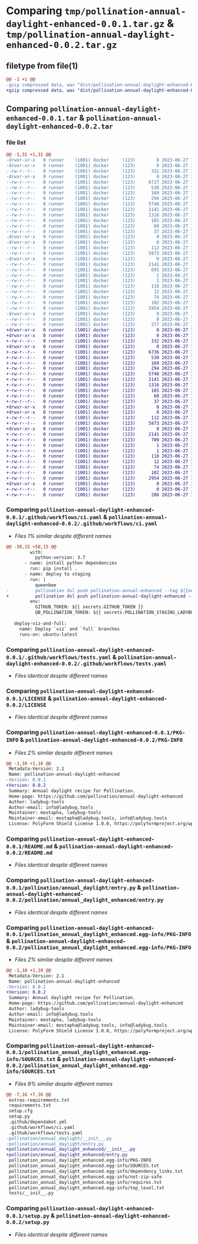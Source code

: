 # Comparing `tmp/pollination-annual-daylight-enhanced-0.0.1.tar.gz` & `tmp/pollination-annual-daylight-enhanced-0.0.2.tar.gz`

## filetype from file(1)

```diff
@@ -1 +1 @@
-gzip compressed data, was "dist/pollination-annual-daylight-enhanced-0.0.1.tar", last modified: Tue Jun 27 14:42:57 2023, max compression
+gzip compressed data, was "dist/pollination-annual-daylight-enhanced-0.0.2.tar", last modified: Tue Jun 27 14:58:57 2023, max compression
```

## Comparing `pollination-annual-daylight-enhanced-0.0.1.tar` & `pollination-annual-daylight-enhanced-0.0.2.tar`

### file list

```diff
@@ -1,31 +1,31 @@
-drwxr-xr-x   0 runner    (1001) docker     (123)        0 2023-06-27 14:42:57.000000 pollination-annual-daylight-enhanced-0.0.1/
-drwxr-xr-x   0 runner    (1001) docker     (123)        0 2023-06-27 14:42:57.000000 pollination-annual-daylight-enhanced-0.0.1/.github/
--rw-r--r--   0 runner    (1001) docker     (123)      332 2023-06-27 14:41:58.000000 pollination-annual-daylight-enhanced-0.0.1/.github/dependabot.yml
-drwxr-xr-x   0 runner    (1001) docker     (123)        0 2023-06-27 14:42:57.000000 pollination-annual-daylight-enhanced-0.0.1/.github/workflows/
--rw-r--r--   0 runner    (1001) docker     (123)     6727 2023-06-27 14:41:58.000000 pollination-annual-daylight-enhanced-0.0.1/.github/workflows/ci.yaml
--rw-r--r--   0 runner    (1001) docker     (123)      530 2023-06-27 14:41:58.000000 pollination-annual-daylight-enhanced-0.0.1/.github/workflows/tests.yaml
--rw-r--r--   0 runner    (1001) docker     (123)      169 2023-06-27 14:41:58.000000 pollination-annual-daylight-enhanced-0.0.1/.gitignore
--rw-r--r--   0 runner    (1001) docker     (123)      294 2023-06-27 14:41:58.000000 pollination-annual-daylight-enhanced-0.0.1/.releaserc.json
--rw-r--r--   0 runner    (1001) docker     (123)     5748 2023-06-27 14:41:58.000000 pollination-annual-daylight-enhanced-0.0.1/LICENSE
--rw-r--r--   0 runner    (1001) docker     (123)     2141 2023-06-27 14:42:57.000000 pollination-annual-daylight-enhanced-0.0.1/PKG-INFO
--rw-r--r--   0 runner    (1001) docker     (123)     1316 2023-06-27 14:41:58.000000 pollination-annual-daylight-enhanced-0.0.1/README.md
--rw-r--r--   0 runner    (1001) docker     (123)      165 2023-06-27 14:41:58.000000 pollination-annual-daylight-enhanced-0.0.1/deploy.sh
--rw-r--r--   0 runner    (1001) docker     (123)       60 2023-06-27 14:41:58.000000 pollination-annual-daylight-enhanced-0.0.1/dev-requirements.txt
--rw-r--r--   0 runner    (1001) docker     (123)       37 2023-06-27 14:41:58.000000 pollination-annual-daylight-enhanced-0.0.1/extras-requirements.txt
-drwxr-xr-x   0 runner    (1001) docker     (123)        0 2023-06-27 14:42:57.000000 pollination-annual-daylight-enhanced-0.0.1/pollination/
-drwxr-xr-x   0 runner    (1001) docker     (123)        0 2023-06-27 14:42:57.000000 pollination-annual-daylight-enhanced-0.0.1/pollination/annual_daylight/
--rw-r--r--   0 runner    (1001) docker     (123)      112 2023-06-27 14:41:58.000000 pollination-annual-daylight-enhanced-0.0.1/pollination/annual_daylight/__init__.py
--rw-r--r--   0 runner    (1001) docker     (123)     5873 2023-06-27 14:41:58.000000 pollination-annual-daylight-enhanced-0.0.1/pollination/annual_daylight/entry.py
-drwxr-xr-x   0 runner    (1001) docker     (123)        0 2023-06-27 14:42:57.000000 pollination-annual-daylight-enhanced-0.0.1/pollination_annual_daylight_enhanced.egg-info/
--rw-r--r--   0 runner    (1001) docker     (123)     2141 2023-06-27 14:42:57.000000 pollination-annual-daylight-enhanced-0.0.1/pollination_annual_daylight_enhanced.egg-info/PKG-INFO
--rw-r--r--   0 runner    (1001) docker     (123)      691 2023-06-27 14:42:57.000000 pollination-annual-daylight-enhanced-0.0.1/pollination_annual_daylight_enhanced.egg-info/SOURCES.txt
--rw-r--r--   0 runner    (1001) docker     (123)        1 2023-06-27 14:42:57.000000 pollination-annual-daylight-enhanced-0.0.1/pollination_annual_daylight_enhanced.egg-info/dependency_links.txt
--rw-r--r--   0 runner    (1001) docker     (123)        1 2023-06-27 14:42:20.000000 pollination-annual-daylight-enhanced-0.0.1/pollination_annual_daylight_enhanced.egg-info/not-zip-safe
--rw-r--r--   0 runner    (1001) docker     (123)      118 2023-06-27 14:42:57.000000 pollination-annual-daylight-enhanced-0.0.1/pollination_annual_daylight_enhanced.egg-info/requires.txt
--rw-r--r--   0 runner    (1001) docker     (123)       12 2023-06-27 14:42:57.000000 pollination-annual-daylight-enhanced-0.0.1/pollination_annual_daylight_enhanced.egg-info/top_level.txt
--rw-r--r--   0 runner    (1001) docker     (123)       74 2023-06-27 14:41:58.000000 pollination-annual-daylight-enhanced-0.0.1/requirements.txt
--rw-r--r--   0 runner    (1001) docker     (123)      102 2023-06-27 14:42:57.000000 pollination-annual-daylight-enhanced-0.0.1/setup.cfg
--rw-r--r--   0 runner    (1001) docker     (123)     2954 2023-06-27 14:41:58.000000 pollination-annual-daylight-enhanced-0.0.1/setup.py
-drwxr-xr-x   0 runner    (1001) docker     (123)        0 2023-06-27 14:42:57.000000 pollination-annual-daylight-enhanced-0.0.1/tests/
--rw-r--r--   0 runner    (1001) docker     (123)        0 2023-06-27 14:41:58.000000 pollination-annual-daylight-enhanced-0.0.1/tests/__init__.py
--rw-r--r--   0 runner    (1001) docker     (123)      277 2023-06-27 14:41:58.000000 pollination-annual-daylight-enhanced-0.0.1/tests/validation_test.py
+drwxr-xr-x   0 runner    (1001) docker     (123)        0 2023-06-27 14:58:57.000000 pollination-annual-daylight-enhanced-0.0.2/
+drwxr-xr-x   0 runner    (1001) docker     (123)        0 2023-06-27 14:58:57.000000 pollination-annual-daylight-enhanced-0.0.2/.github/
+-rw-r--r--   0 runner    (1001) docker     (123)      332 2023-06-27 14:57:44.000000 pollination-annual-daylight-enhanced-0.0.2/.github/dependabot.yml
+drwxr-xr-x   0 runner    (1001) docker     (123)        0 2023-06-27 14:58:57.000000 pollination-annual-daylight-enhanced-0.0.2/.github/workflows/
+-rw-r--r--   0 runner    (1001) docker     (123)     6736 2023-06-27 14:57:44.000000 pollination-annual-daylight-enhanced-0.0.2/.github/workflows/ci.yaml
+-rw-r--r--   0 runner    (1001) docker     (123)      530 2023-06-27 14:57:44.000000 pollination-annual-daylight-enhanced-0.0.2/.github/workflows/tests.yaml
+-rw-r--r--   0 runner    (1001) docker     (123)      169 2023-06-27 14:57:44.000000 pollination-annual-daylight-enhanced-0.0.2/.gitignore
+-rw-r--r--   0 runner    (1001) docker     (123)      294 2023-06-27 14:57:44.000000 pollination-annual-daylight-enhanced-0.0.2/.releaserc.json
+-rw-r--r--   0 runner    (1001) docker     (123)     5748 2023-06-27 14:57:44.000000 pollination-annual-daylight-enhanced-0.0.2/LICENSE
+-rw-r--r--   0 runner    (1001) docker     (123)     2141 2023-06-27 14:58:57.000000 pollination-annual-daylight-enhanced-0.0.2/PKG-INFO
+-rw-r--r--   0 runner    (1001) docker     (123)     1316 2023-06-27 14:57:44.000000 pollination-annual-daylight-enhanced-0.0.2/README.md
+-rw-r--r--   0 runner    (1001) docker     (123)      165 2023-06-27 14:57:44.000000 pollination-annual-daylight-enhanced-0.0.2/deploy.sh
+-rw-r--r--   0 runner    (1001) docker     (123)       60 2023-06-27 14:57:44.000000 pollination-annual-daylight-enhanced-0.0.2/dev-requirements.txt
+-rw-r--r--   0 runner    (1001) docker     (123)       37 2023-06-27 14:57:44.000000 pollination-annual-daylight-enhanced-0.0.2/extras-requirements.txt
+drwxr-xr-x   0 runner    (1001) docker     (123)        0 2023-06-27 14:58:57.000000 pollination-annual-daylight-enhanced-0.0.2/pollination/
+drwxr-xr-x   0 runner    (1001) docker     (123)        0 2023-06-27 14:58:57.000000 pollination-annual-daylight-enhanced-0.0.2/pollination/annual_daylight_enhanced/
+-rw-r--r--   0 runner    (1001) docker     (123)      112 2023-06-27 14:57:44.000000 pollination-annual-daylight-enhanced-0.0.2/pollination/annual_daylight_enhanced/__init__.py
+-rw-r--r--   0 runner    (1001) docker     (123)     5873 2023-06-27 14:57:44.000000 pollination-annual-daylight-enhanced-0.0.2/pollination/annual_daylight_enhanced/entry.py
+drwxr-xr-x   0 runner    (1001) docker     (123)        0 2023-06-27 14:58:57.000000 pollination-annual-daylight-enhanced-0.0.2/pollination_annual_daylight_enhanced.egg-info/
+-rw-r--r--   0 runner    (1001) docker     (123)     2141 2023-06-27 14:58:57.000000 pollination-annual-daylight-enhanced-0.0.2/pollination_annual_daylight_enhanced.egg-info/PKG-INFO
+-rw-r--r--   0 runner    (1001) docker     (123)      709 2023-06-27 14:58:57.000000 pollination-annual-daylight-enhanced-0.0.2/pollination_annual_daylight_enhanced.egg-info/SOURCES.txt
+-rw-r--r--   0 runner    (1001) docker     (123)        1 2023-06-27 14:58:57.000000 pollination-annual-daylight-enhanced-0.0.2/pollination_annual_daylight_enhanced.egg-info/dependency_links.txt
+-rw-r--r--   0 runner    (1001) docker     (123)        1 2023-06-27 14:58:11.000000 pollination-annual-daylight-enhanced-0.0.2/pollination_annual_daylight_enhanced.egg-info/not-zip-safe
+-rw-r--r--   0 runner    (1001) docker     (123)      118 2023-06-27 14:58:57.000000 pollination-annual-daylight-enhanced-0.0.2/pollination_annual_daylight_enhanced.egg-info/requires.txt
+-rw-r--r--   0 runner    (1001) docker     (123)       12 2023-06-27 14:58:57.000000 pollination-annual-daylight-enhanced-0.0.2/pollination_annual_daylight_enhanced.egg-info/top_level.txt
+-rw-r--r--   0 runner    (1001) docker     (123)       74 2023-06-27 14:57:44.000000 pollination-annual-daylight-enhanced-0.0.2/requirements.txt
+-rw-r--r--   0 runner    (1001) docker     (123)      102 2023-06-27 14:58:57.000000 pollination-annual-daylight-enhanced-0.0.2/setup.cfg
+-rw-r--r--   0 runner    (1001) docker     (123)     2954 2023-06-27 14:57:44.000000 pollination-annual-daylight-enhanced-0.0.2/setup.py
+drwxr-xr-x   0 runner    (1001) docker     (123)        0 2023-06-27 14:58:57.000000 pollination-annual-daylight-enhanced-0.0.2/tests/
+-rw-r--r--   0 runner    (1001) docker     (123)        0 2023-06-27 14:57:44.000000 pollination-annual-daylight-enhanced-0.0.2/tests/__init__.py
+-rw-r--r--   0 runner    (1001) docker     (123)      286 2023-06-27 14:57:44.000000 pollination-annual-daylight-enhanced-0.0.2/tests/validation_test.py
```

### Comparing `pollination-annual-daylight-enhanced-0.0.1/.github/workflows/ci.yaml` & `pollination-annual-daylight-enhanced-0.0.2/.github/workflows/ci.yaml`

 * *Files 1% similar despite different names*

```diff
@@ -50,15 +50,15 @@
         with:
           python-version: 3.7
       - name: install python dependencies
         run: pip install .
       - name: deploy to staging
         run: |
           queenbee
-          pollination dsl push pollination-annual-enhanced --tag ${{needs.deploy.outputs.tag}} -e https://api.staging.pollination.cloud -src https://api.staging.pollination.cloud/registries --push-dependencies
+          pollination dsl push pollination-annual-daylight-enhanced --tag ${{needs.deploy.outputs.tag}} -e https://api.staging.pollination.cloud -src https://api.staging.pollination.cloud/registries --push-dependencies
         env:
           GITHUB_TOKEN: ${{ secrets.GITHUB_TOKEN }}
           QB_POLLINATION_TOKEN: ${{ secrets.POLLINATION_STAGING_LADYBUGBOT_TOKEN }}
 
   deploy-viz-and-full:
     name: Deploy `viz` and `full` branches
     runs-on: ubuntu-latest
```

### Comparing `pollination-annual-daylight-enhanced-0.0.1/.github/workflows/tests.yaml` & `pollination-annual-daylight-enhanced-0.0.2/.github/workflows/tests.yaml`

 * *Files identical despite different names*

### Comparing `pollination-annual-daylight-enhanced-0.0.1/LICENSE` & `pollination-annual-daylight-enhanced-0.0.2/LICENSE`

 * *Files identical despite different names*

### Comparing `pollination-annual-daylight-enhanced-0.0.1/PKG-INFO` & `pollination-annual-daylight-enhanced-0.0.2/PKG-INFO`

 * *Files 2% similar despite different names*

```diff
@@ -1,10 +1,10 @@
 Metadata-Version: 2.1
 Name: pollination-annual-daylight-enhanced
-Version: 0.0.1
+Version: 0.0.2
 Summary: Annual daylight recipe for Pollination.
 Home-page: https://github.com/pollination/annual-daylight-enhanced
 Author: ladybug-tools
 Author-email: info@ladybug.tools
 Maintainer: mostapha, ladybug-tools
 Maintainer-email: mostapha@ladybug.tools, info@ladybug.tools
 License: PolyForm Shield License 1.0.0, https://polyformproject.org/wp-content/uploads/2020/06/PolyForm-Shield-1.0.0.txt
```

### Comparing `pollination-annual-daylight-enhanced-0.0.1/README.md` & `pollination-annual-daylight-enhanced-0.0.2/README.md`

 * *Files identical despite different names*

### Comparing `pollination-annual-daylight-enhanced-0.0.1/pollination/annual_daylight/entry.py` & `pollination-annual-daylight-enhanced-0.0.2/pollination/annual_daylight_enhanced/entry.py`

 * *Files identical despite different names*

### Comparing `pollination-annual-daylight-enhanced-0.0.1/pollination_annual_daylight_enhanced.egg-info/PKG-INFO` & `pollination-annual-daylight-enhanced-0.0.2/pollination_annual_daylight_enhanced.egg-info/PKG-INFO`

 * *Files 2% similar despite different names*

```diff
@@ -1,10 +1,10 @@
 Metadata-Version: 2.1
 Name: pollination-annual-daylight-enhanced
-Version: 0.0.1
+Version: 0.0.2
 Summary: Annual daylight recipe for Pollination.
 Home-page: https://github.com/pollination/annual-daylight-enhanced
 Author: ladybug-tools
 Author-email: info@ladybug.tools
 Maintainer: mostapha, ladybug-tools
 Maintainer-email: mostapha@ladybug.tools, info@ladybug.tools
 License: PolyForm Shield License 1.0.0, https://polyformproject.org/wp-content/uploads/2020/06/PolyForm-Shield-1.0.0.txt
```

### Comparing `pollination-annual-daylight-enhanced-0.0.1/pollination_annual_daylight_enhanced.egg-info/SOURCES.txt` & `pollination-annual-daylight-enhanced-0.0.2/pollination_annual_daylight_enhanced.egg-info/SOURCES.txt`

 * *Files 9% similar despite different names*

```diff
@@ -7,16 +7,16 @@
 extras-requirements.txt
 requirements.txt
 setup.cfg
 setup.py
 .github/dependabot.yml
 .github/workflows/ci.yaml
 .github/workflows/tests.yaml
-pollination/annual_daylight/__init__.py
-pollination/annual_daylight/entry.py
+pollination/annual_daylight_enhanced/__init__.py
+pollination/annual_daylight_enhanced/entry.py
 pollination_annual_daylight_enhanced.egg-info/PKG-INFO
 pollination_annual_daylight_enhanced.egg-info/SOURCES.txt
 pollination_annual_daylight_enhanced.egg-info/dependency_links.txt
 pollination_annual_daylight_enhanced.egg-info/not-zip-safe
 pollination_annual_daylight_enhanced.egg-info/requires.txt
 pollination_annual_daylight_enhanced.egg-info/top_level.txt
 tests/__init__.py
```

### Comparing `pollination-annual-daylight-enhanced-0.0.1/setup.py` & `pollination-annual-daylight-enhanced-0.0.2/setup.py`

 * *Files identical despite different names*

